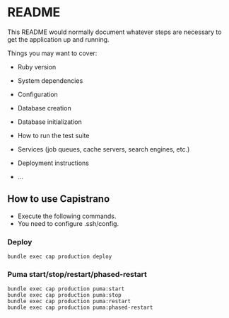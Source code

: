 # README

This README would normally document whatever steps are necessary to get the
application up and running.

Things you may want to cover:

* Ruby version

* System dependencies

* Configuration

* Database creation

* Database initialization

* How to run the test suite

* Services (job queues, cache servers, search engines, etc.)

* Deployment instructions

* ...

## How to use Capistrano
* Execute the following commands.
* You need to configure .ssh/config.

### Deploy
~~~
bundle exec cap production deploy
~~~

### Puma start/stop/restart/phased-restart
~~~
bundle exec cap production puma:start
bundle exec cap production puma:stop
bundle exec cap production puma:restart
bundle exec cap production puma:phased-restart
~~~
